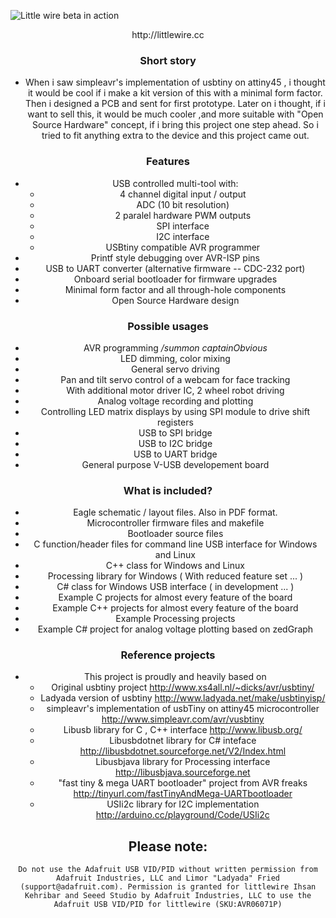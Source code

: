 ![Little wire beta in action](./Little-Wire/raw/master/Little-Wire_beta.jpg)

<center>http://littlewire.cc<center>

### Short story  

- When i saw simpleavr's implementation of usbtiny on attiny45 , i thought it would be cool if i make a kit version of this with a minimal form factor. Then i designed a PCB and sent for first prototype. Later on i thought, if i want to sell this, it would be much cooler ,and more suitable with "Open Source Hardware" concept, if i bring this project one step ahead. So i tried to fit anything extra to the device and this project came out.

### Features

- USB controlled multi-tool with: 
    - 4 channel digital input / output
    - ADC (10 bit resolution)
    - 2 paralel hardware PWM outputs  
    - SPI interface
    - I2C interface
    - USBtiny compatible AVR programmer
- Printf style debugging over AVR-ISP pins
- USB to UART converter (alternative firmware -- CDC-232 port)
- Onboard serial bootloader for firmware upgrades 
- Minimal form factor and all through-hole components
- Open Source Hardware design

### Possible usages

- AVR programming <i>/summon captainObvious</i>
- LED dimming, color mixing  
- General servo driving   
- Pan and tilt servo control of a webcam for face tracking  
- With additional motor driver IC, 2 wheel robot driving   
- Analog voltage recording and plotting
- Controlling LED matrix displays by using SPI module to drive shift registers
- USB to SPI bridge
- USB to I2C bridge
- USB to UART bridge
- General purpose V-USB developement board

### What is included?

- Eagle schematic / layout files. Also in PDF format.
- Microcontroller firmware files and makefile  
- Bootloader source files
- C function/header files for command line USB interface for Windows and Linux
- C++ class for Windows and Linux 
- Processing library for Windows ( With reduced feature set ... ) 
- C# class for Windows USB interface ( in development ... )
- Example C projects for almost every feature of the board
- Example C++ projects for almost every feature of the board  
- Example Processing projects
- Example C# project for analog voltage plotting based on zedGraph


### Reference projects

- This project is proudly and heavily based on 
    - Original usbtiny project
        http://www.xs4all.nl/~dicks/avr/usbtiny/ 
    - Ladyada version of usbtiny
        http://www.ladyada.net/make/usbtinyisp/
    - simpleavr's implementation of usbTiny on attiny45 microcontroller
        http://www.simpleavr.com/avr/vusbtiny
    - Libusb library for C , C++ interface
        http://www.libusb.org/
    - Libusbdotnet library for C# inteface
        http://libusbdotnet.sourceforge.net/V2/Index.html
    - Libusbjava library for Processing interface
        http://libusbjava.sourceforge.net
    - "fast tiny & mega UART bootloader" project from AVR freaks
        http://tinyurl.com/fastTinyAndMega-UARTbootloader
    - USIi2c library for I2C implementation
        http://arduino.cc/playground/Code/USIi2c
        
## Please note: 
	Do not use the Adafruit USB VID/PID without written permission from Adafruit Industries, LLC and Limor "Ladyada" Fried (support@adafruit.com). Permission is granted for littlewire Ihsan Kehribar and Seeed Studio by Adafruit Industries, LLC to use the Adafruit USB VID/PID for littlewire (SKU:AVR06071P)
